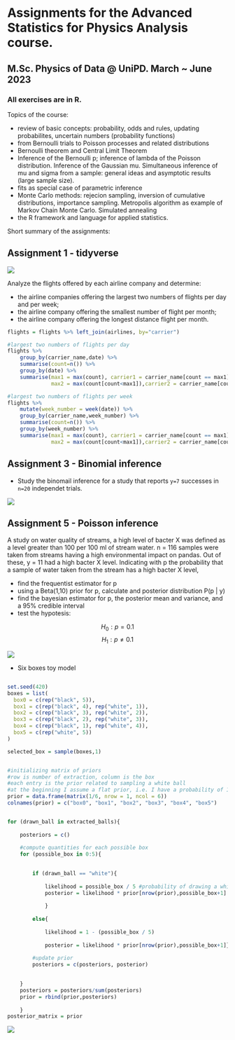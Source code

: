 # Assignments for the Advanced Statistics for Physics Analysis course.
## M.Sc. Physics of Data @ UniPD. March ~ June 2023
### All exercises are in R.

Topics of the course:
- review of basic concepts: probability, odds and rules, updating probabilites, uncertain numbers (probability functions)
- from Bernoulli trials to Poisson processes and related distributions
- Bernoulli theorem and Central Limit Theorem
- Inference of the Bernoulli p; inference of lambda of the Poisson distribution. Inference of the Gaussian mu. Simultaneous inference of mu and sigma from a sample: general ideas and asymptotic results (large sample size).
- fits as special case of parametric inference
- Monte Carlo methods: rejecion sampling, inversion of cumulative distributions, importance sampling. Metropolis algorithm as example of Markov Chain Monte Carlo. Simulated annealing
- the R framework and language for applied statistics.

Short summary of the assignments:

## Assignment 1 - tidyverse

<img src="imgs/full_time.svg">

Analyze the flights offered by each airline company and determine:
- the airline companies offering the largest two numbers of flights per day and per week;
- the airline company offering the smallest number of flight per month;
- the airline company offering the longest distance flight per month.

```r
flights = flights %>% left_join(airlines, by="carrier")

#largest two numbers of flights per day
flights %>%
    group_by(carrier_name,date) %>%
    summarise(count=n()) %>%
    group_by(date) %>%
    summarise(max1 = max(count), carrier1 = carrier_name[count == max1],
              max2 = max(count[count<max1]),carrier2 = carrier_name[count == max2])

#largest two numbers of flights per week
flights %>%
    mutate(week_number = week(date)) %>%
    group_by(carrier_name,week_number) %>%
    summarise(count=n()) %>%
    group_by(week_number) %>%
    summarise(max1 = max(count), carrier1 = carrier_name[count == max1],
              max2 = max(count[count<max1]),carrier2 = carrier_name[count == max2])

```


## Assignment 3 - Binomial inference

* Study the binomail inference for a study that reports `y=7` successes in `n=20` independet trials.

<img src="imgs/posterior_binomial.svg">

## Assignment 5 - Poisson inference

A study on water quality of streams, a high level of bacter X was defined as a level greater than 100 per 100 ml of stream water. n = 116 samples were taken from streams having a high environmental impact on pandas. Out of these, y = 11 had a high bacter X level. Indicating with p the probability that a sample of water taken from the stream has a high bacter X level, 

*  find the frequentist estimator for p
*  using a Beta(1,10) prior for p, calculate and posterior distribution P(p | y)
*  find the bayesian estimator for p, the posterior mean and variance, and a 95% credible interval
*  test the hypotesis:

$$
H_0 : p = 0.1
$$
$$
H_1: p \neq 0.1
$$

<img src="imgs/hyp_test.png">

* Six boxes toy model

```r

set.seed(420)
boxes = list(
  box0 = c(rep("black", 5)),
  box1 = c(rep("black", 4), rep("white", 1)),
  box2 = c(rep("black", 3), rep("white", 2)),
  box3 = c(rep("black", 2), rep("white", 3)),
  box4 = c(rep("black", 1), rep("white", 4)),
  box5 = c(rep("white", 5))
)

selected_box = sample(boxes,1)


#initializing matrix of priors
#row is number of extraction, column is the box
#each entry is the prior related to sampling a white ball
#at the beginning I assume a flat prior, i.e. I have a probability of 1/6 of sampling a box wrt another
prior = data.frame(matrix(1/6, nrow = 1, ncol = 6))
colnames(prior) = c("box0", "box1", "box2", "box3", "box4", "box5")


for (drawn_ball in extracted_balls){
 
    posteriors = c()
   
    #compute quantities for each possible box
    for (possible_box in 0:5){

        
        if (drawn_ball == "white"){
            
            likelihood = possible_box / 5 #probability of drawing a white ball. Box_j has probability j/5, by construction
            posterior = likelihood * prior[nrow(prior),possible_box+1] #nrow() takes the last row of the matrix
     
            }
            
        else{
       
            likelihood = 1 - (possible_box / 5)
   
            posterior = likelihood * prior[nrow(prior),possible_box+1]}
        
        #update prior
        posteriors = c(posteriors, posterior)
        

    }
    posteriors = posteriors/sum(posteriors)
    prior = rbind(prior,posteriors)
    
    }
posterior_matrix = prior
```

<img src="imgs/toy.svg">